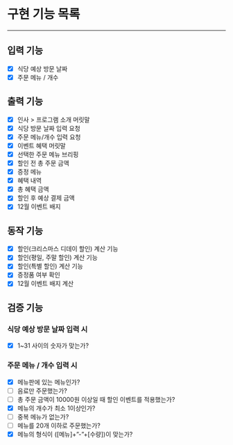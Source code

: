 # 구현 기능 목록

- - - 

## 입력 기능

- [x] 식당 예상 방문 날짜
- [x] 주문 메뉴 / 개수

## 출력 기능

- [x] 인사 > 프로그램 소개 머릿말
- [x] 식당 방문 날짜 입력 요청
- [x] 주문 메뉴/개수 입력 요청
- [x] 이벤트 혜택 머릿말
- [x] 선택한 주문 메뉴 브리핑
- [x] 할인 전 총 주문 금액
- [x] 증정 메뉴
- [x] 혜택 내역
- [x] 총 혜택 금액
- [x] 할인 후 예상 결제 금액
- [x] 12월 이벤트 배지

## 동작 기능

- [x] 할인(크리스마스 디데이 할인) 계산 기능
- [x] 할인(평일, 주말 할인) 계산 기능
- [x] 할인(특별 할인) 계산 기능
- [x] 증정품 여부 확인
- [x] 12월 이벤트 배지 계산

## 검증 기능

### 식당 예상 방문 날짜 입력 시

- [x] 1~31 사이의 숫자가 맞는가?

### 주문 메뉴 / 개수 입력 시

- [x] 메뉴판에 있는 메뉴인가?
- [ ] 음료만 주문했는가?
- [ ] 총 주문 금액이 10000원 이상일 때 할인 이벤트를 적용했는가?
- [X] 메뉴의 개수가 최소 1이상인가?
- [ ] 중복 메뉴가 없는가?
- [ ] 메뉴를 20개 이하로 주문했는가?
- [x] 메뉴의 형식이 ([메뉴]+”-”+[수량])이 맞는가?